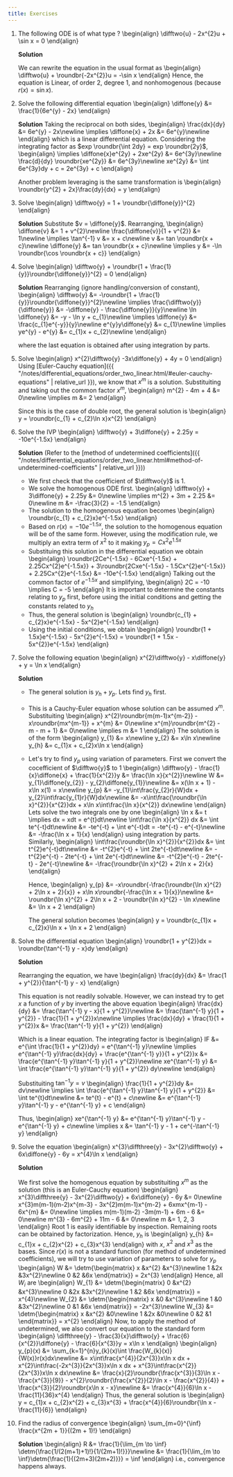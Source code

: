 ```yaml
---
title: Exercises
---
```


1. The following ODE is of what type ?
    \begin{align}
        \difftwo{u} - 2x^{2}u + \sin x = 0
    \end{align}

    **Solution**

    We can rewrite the equation in the usual format as
    \begin{align}
        \difftwo{u} + \roundbr{-2x^{2}}u = -\sin x
    \end{align}
    Hence, the equation is Linear, of order 2, degree 1, and nonhomogenous (because $r(x) = \sin x$).

1. Solve the following differential equation
    \begin{align}
        \diffone{y} &= \frac{1}{6e^{y} - 2x}
    \end{align}

    **Solution**
    Taking the reciprocal on both sides,
    \begin{align}
        \frac{dx}{dy} &= 6e^{y} - 2x\newline
        \implies \diffone{x} + 2x &= 6e^{y}\newline
    \end{align}
    which is a linear differential equation. Considering the integrating factor as $exp \roundbr{\int 2dy} = exp \roundbr{2y}$,
    \begin{align}
        \implies \diffone{x}e^{2y} + 2xe^{2y} &= 6e^{3y}\newline
        \frac{d}{dy} \roundbr{xe^{2y}} &= 6e^{3y}\newline
        xe^{2y} &= \int 6e^{3y}dy + c = 2e^{3y} + c
    \end{align}

    Another problem leveraging is the same transformation is
    \begin{align}
        \roundbr{y^{2} + 2x}\frac{dy}{dx} = y
    \end{align}

1. Solve
    \begin{align}
        \difftwo{y} = 1 + \roundbr{\diffone{y}}^{2}
    \end{align}

    **Solution**
    Substitute $v = \diffone{y}$. Rearranging,
    \begin{align}
        \diffone{v} &= 1 + v^{2}\newline
        \frac{\diffone{v}}{1 + v^{2}} &= 1\newline
        \implies \tan^{-1} v &= x + c\newline
        v &= tan \roundbr{x + c}\newline
        \diffone{y} &= tan \roundbr{x + c}\newline
        \implies y &= -\ln \roundbr{\cos \roundbr{x + c}}
    \end{align}

1. Solve
    \begin{align}
        \difftwo{y} + \roundbr{1 + \frac{1}{y}}\roundbr{\diffone{y}}^{2} = 0
    \end{align}

    **Solution**
    Rearranging (ignore handling/conversion of constant),
    \begin{align}
        \difftwo{y} &= -\roundbr{1 + \frac{1}{y}}\roundbr{\diffone{y}}^{2}\newline
        \implies \frac{\difftwo{y}}{\diffone{y}} &= -\diffone{y} - \frac{\diffone{y}}{y}\newline
        \ln \diffone{y} &= -y - \ln y + c_{1}\newline
        \implies \diffone{y} &= \frac{c_{1}e^{-y}}{y}\newline
        e^{y}y\diffone{y} &= c_{1}\newline
        \implies ye^{y} - e^{y} &= c_{1}x + c_{2}\newline
    \end{align}

    where the last equation is obtained after using integration by parts.

1. Solve
    \begin{align}
        x^{2}\difftwo{y} -3x\diffone{y} + 4y = 0
    \end{align}
    Using [Euler-Cauchy equation]({{ "/notes/differential_equations/order_two_linear.html/#euler-cauchy-equations" | relative_url }}), we know that $x^{m}$ is a solution. Substituiting and taking out the common factor $x^{m}$,
    \begin{align}
        m^{2} - 4m + 4 &= 0\newline
        \implies m &= 2
    \end{align}

    Since this is the case of double root, the general solution is
    \begin{align}
        y = \roundbr{c_{1} + c_{2}\ln x}x^{2}
    \end{align}

1. Solve the IVP
    \begin{align}
        \difftwo{y} + 3\diffone{y} + 2.25y = -10e^{-1.5x}
    \end{align}

    **Solution** (Refer to the [method of undetermined coefficients]({{ "/notes/differential_equations/order_two_linear.html#method-of-undetermined-coefficients" | relative_url }}))
    * We first check that the coefficient of $\difftwo{y}$ is 1.
    * We solve the homogenous ODE first.
        \begin{align}
            \difftwo{y} + 3\diffone{y} + 2.25y &= 0\newline
            \implies m^{2} + 3m + 2.25 &= 0\newline
            m &= -\frac{3}{2} = -1.5
        \end{align}
    * The solution to the homogenous equation becomes
        \begin{align}
            \roundbr{c_{1} + c_{2}x}e^{-1.5x}
        \end{align}
    * Based on $r(x) = -10e^{-1.5x}$, the solution to the homogenous equation will be of the same form. However, using the modification rule, we multiply an extra term of $x^{2}$ to it making $y_{p} = Cx^{2}e^{1.5x}$
    * Substituing this solution in the differential equation we obtain
        \begin{align}
            \roundbr{2Ce^{-1.5x} - 6Cxe^{-1.5x} + 2.25Cx^{2}e^{-1.5x}} + 3\roundbr{2Cxe^{-1.5x} - 1.5Cx^{2}e^{-1.5x}} + 2.25Cx^{2}e^{-1.5x} &= -10e^{-1.5x}
        \end{align}
        Talking out the common factor of $e^{-1.5x}$ and simplifying,
        \begin{align}
            2C = -10 \implies C = -5
        \end{align}
        It is important to determine the constants relating to $y_{p}$ first, before using the initial conditions and getting the constants related to $y_{h}$
    * Thus, the general solution is
        \begin{align}
            \roundbr{c_{1} + c_{2}x}e^{-1.5x} - 5x^{2}e^{-1.5x}
        \end{align}
    * Using the initial conditions, we obtain
        \begin{align}
            \roundbr{1 + 1.5x}e^{-1.5x} - 5x^{2}e^{-1.5x} = \roundbr{1 + 1.5x - 5x^{2}}e^{-1.5x}
        \end{align}

1. Solve the following equation
    \begin{align}
        x^{2}\difftwo{y} - x\diffone{y} + y = \ln x
    \end{align}

    **Solution**

    * The general solution is $y_{h} + y_{p}$. Lets find $y_{h}$ first.
    * This is a Cauchy-Euler equation whose solution can be assumed $x^{m}$. Substituiting
        \begin{align}
            x^{2}\roundbr{m(m-1)x^{m-2}} - x\roundbr{mx^{m-1}} + x^{m} &= 0\newline
            x^{m}\roundbr{m^{2} - m - m + 1} &= 0\newline
            \implies m &= 1
        \end{align}
        The solution is of the form
        \begin{align}
            y_{1} &= x\newline
            y_{2} &= x\ln x\newline
            y_{h} &= c_{1}x + c_{2}x\ln x
        \end{align}
    * Let's try to find $y_{p}$ using variation of parameters. First we convert the cocefficient of $\difftwo{y}$ to 1
        \begin{align}
            \difftwo{y} - \frac{1}{x}\diffone{x} + \frac{1}{x^{2}}y &= \frac{\ln x}{x^{2}}\newline
            W &= y_{1}\diffone{y_{2}} - y_{2}\diffone{y_{1}}\newline
            &= x(\ln x + 1) - x\ln x(1) = x\newline
            y_{p} &= -y_{1}\int\frac{y_{2}r}{W}dx + y_{2}\int\frac{y_{1}r}{W}dx\newline
            &= -x\int\frac{\roundbr{\ln x}^{2}}{x^{2}}dx + x\ln x\int\frac{\ln x}{x^{2}} dx\newline
        \end{align}
        Lets solve the two integrals one by one
        \begin{align}
            \ln x &= t \implies dx = xdt = e^{t}dt\newline
            \int\frac{\ln x}{x^{2}} dx &= \int te^{-t}dt\newline
            &= -te^{-t} + \int e^{-t}dt = -te^{-t} - e^{-t}\newline
            &= -\frac{\ln x + 1}{x}
        \end{align}
        using integration by parts. Similarly,
        \begin{align}
            \int\frac{\roundbr{\ln x}^{2}}{x^{2}}dx &= \int t^{2}e^{-t}dt\newline
            &= -t^{2}e^{-t} + \int 2te^{-t}dt\newline
            &= -t^{2}e^{-t} - 2te^{-t} + \int 2e^{-t}dt\newline
            &= -t^{2}e^{-t} - 2te^{-t} - 2e^{-t}\newline
            &= -\frac{\roundbr{\ln x}^{2} + 2\ln x + 2}{x}
        \end{align}

        Hence,
        \begin{align}
            y_{p} &= -x\roundbr{-\frac{\roundbr{\ln x}^{2} + 2\ln x + 2}{x}} + x\ln x\roundbr{-\frac{\ln x + 1}{x}}\newline
            &= \roundbr{\ln x}^{2} + 2\ln x + 2 - \roundbr{\ln x}^{2} - \ln x\newline
            &= \ln x + 2
        \end{align}

        The general solution becomes
        \begin{align}
            y = \roundbr{c_{1}x + c_{2}x}\ln x + \ln x + 2
        \end{align}

1. Solve the differential equation
    \begin{align}
        \roundbr{1 + y^{2}}dx = \roundbr{\tan^{-1} y - x}dy
    \end{align}

    **Solution**

    Rearranging the equation, we have
    \begin{align}
        \frac{dy}{dx} &= \frac{1 + y^{2}}{\tan^{-1} y - x}
    \end{align}

    This equation is not readily solvable. However, we can instead try to get $x$ a function of $y$ by inverting the above equation
    \begin{align}
        \frac{dx}{dy} &= \frac{\tan^{-1} y - x}{1 + y^{2}}\newline
        &= \frac{\tan^{-1} y}{1 + y^{2}} - \frac{1}{1 + y^{2}}x\newline
        \implies \frac{dx}{dy} + \frac{1}{1 + y^{2}}x &= \frac{\tan^{-1} y}{1 + y^{2}}
    \end{align}

    Which is a linear equation. The integrating factor is
    \begin{align}
        IF &= e^{\int \frac{1}{1 + y^{2}}dy} = e^{\tan^{-1} y}\newline
        \implies e^{\tan^{-1} y}\frac{dx}{dy} + \frac{e^{\tan^{-1} y}}{1 + y^{2}}x &= \frac{e^{\tan^{-1} y}\tan^{-1} y}{1 + y^{2}}\newline
        xe^{\tan^{-1} y} &= \int \frac{e^{\tan^{-1} y}\tan^{-1} y}{1 + y^{2}} dy\newline
    \end{align}

    Substituiting $\tan^{-1} y = v$
    \begin{align}
        \frac{1}{1 + y^{2}}dy &= dv\newline
        \implies \int \frac{e^{\tan^{-1} y}\tan^{-1} y}{1 + y^{2}} &= \int te^{t}dt\newline
        &= te^{t} - e^{t} + c\newline
        &= e^{\tan^{-1} y}\tan^{-1} y - e^{\tan^{-1} y} + c
    \end{align}

    Thus,
    \begin{align}
        xe^{\tan^{-1} y} &= e^{\tan^{-1} y}\tan^{-1} y - e^{\tan^{-1} y} + c\newline
        \implies x &= \tan^{-1} y - 1 + ce^{-\tan^{-1} y}
    \end{align}

1. Solve the equation
    \begin{align}
        x^{3}\diffthree{y} - 3x^{2}\difftwo{y} + 6x\diffone{y} - 6y = x^{4}\ln x
    \end{align}

    **Solution**

    We first solve the homogenous equation by substituiting $x^{m}$ as the solution (this is an Euler-Cauchy equation)
    \begin{align}
        x^{3}\diffthree{y} - 3x^{2}\difftwo{y} + 6x\diffone{y} - 6y &= 0\newline
        x^{3}m(m-1)(m-2)x^{m-3} - 3x^{2}m(m-1)x^{m-2} + 6xmx^{m-1} - 6x^{m} &= 0\newline
        \implies m(m-1)(m-2) -3m(m-1) + 6m - 6 &= 0\newline
        m^{3} - 6m^{2} + 11m - 6 &= 0\newline
        m &= 1, 2, 3
    \end{align}
    Root 1 is easily identifiable by inspection. Remaining roots can be obtained by factorization. Hence, $y_{h}$ is
    \begin{align}
        y_{h} &= c_{1}x + c_{2}x^{2} + c_{3}x^{3}
    \end{align}
    with $x$, $x^{2}$ and $x^{3}$ as the bases. Since $r(x)$ is not a standard function (for method of undetermined coefficients), we will try to use variation of parameters to solve for $y_{p}$
    \begin{align}
        W &= \detm{\begin{matrix}
            x &x^{2} &x^{3}\newline
            1 &2x &3x^{2}\newline
            0 &2 &6x
        \end{matrix}} = 2x^{3}
    \end{align}
    Hence, all $W_{i}$ are
    \begin{align}
        W_{1} &= \detm{\begin{matrix}
            0 &x^{2} &x^{3}\newline
            0 &2x &3x^{2}\newline
            1 &2 &6x
        \end{matrix}} = x^{4}\newline
        W_{2} &= \detm{\begin{matrix}
            x &0 &x^{3}\newline
            1 &0 &3x^{2}\newline
            0 &1 &6x
        \end{matrix}} = -2x^{3}\newline
        W_{3} &= \detm{\begin{matrix}
            x &x^{2} &0\newline
            1 &2x &0\newline
            0 &2 &1
        \end{matrix}} = x^{2}
    \end{align}
    Now, to apply the method of undetermined, we also convert our equation to the standard form
    \begin{align}
        \diffthree{y} - \frac{3}{x}\difftwo{y} + \frac{6}{x^{2}}\diffone{y} - \frac{6}{x^{3}}y = x\ln x
    \end{align}
    \begin{align}
        y_{p}(x) &= \sum_{k=1}^{n}y_{k}(x)\int \frac{W_{k}(x)}{W(x)}r(x)dx\newline
        &= x\int\frac{x^{4}}{2x^{3}}x\ln x dx + x^{2}\int\frac{-2x^{3}}{2x^{3}}x\ln x dx + x^{3}\int\frac{x^{2}}{2x^{3}}x\ln x dx\newline
        &= \frac{x}{2}\roundbr{\frac{x^{3}}{3}\ln x - \frac{x^{3}}{9}} - x^{2}\roundbr{\frac{x^{2}}{2}\ln x - \frac{x^{2}}{4}} + \frac{x^{3}}{2}\roundbr{x\ln x - x}\newline
        &= \frac{x^{4}}{6}\ln x - \frac{11}{36}x^{4}
    \end{align}
    Thus, the general solution is
    \begin{align}
        y = c_{1}x + c_{2}x^{2} + c_{3}x^{3} + \frac{x^{4}}{6}\roundbr{\ln x - \frac{11}{6}}
    \end{align}

1. Find the radius of convergence
    \begin{align}
        \sum_{m=0}^{\inf} \frac{x^{2m + 1}}{(2m + 1)!}
    \end{align}

    **Solution**
    \begin{align}
        R &= \frac{1}{\lim_{m \to \inf} \detm{\frac{1/(2(m+1)+1)!}{1/(2m+1)!}}}\newline
        &= \frac{1}{\lim_{m \to \inf}\detm{\frac{1}{(2m+3)(2m+2)}}} = \inf
    \end{align}
    i.e., convergence happens always.
